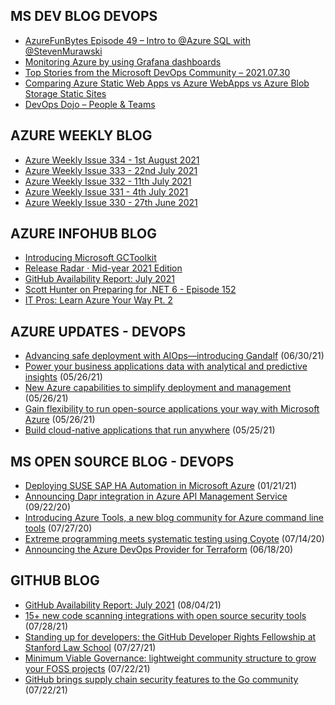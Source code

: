 ## MS DEV BLOG DEVOPS 

<!-- DEVBLOGDEVOPS:START -->
- [AzureFunBytes Episode 49 – Intro to @Azure SQL with @StevenMurawski](https://devblogs.microsoft.com/devops/azurefunbytes-episode-49-intro-to-azure-sql-with-stevenmurawski/)
- [Monitoring Azure by using Grafana dashboards](https://devblogs.microsoft.com/devops/monitoring-azure-by-using-grafana-dashboards/)
- [Top Stories from the Microsoft DevOps Community – 2021.07.30](https://devblogs.microsoft.com/devops/top-stories-from-the-microsoft-devops-community-2021-07-30/)
- [Comparing Azure Static Web Apps vs Azure WebApps vs Azure Blob Storage Static Sites](https://devblogs.microsoft.com/devops/comparing-azure-static-web-apps-vs-azure-webapps-vs-azure-blob-storage-static-sites/)
- [DevOps Dojo – People & Teams](https://devblogs.microsoft.com/devops/devops-dojo-people-teams/)
<!-- DEVBLOGDEVOPS:END -->


## AZURE WEEKLY BLOG

<!-- AZUREWEEKLY:START -->
- [Azure Weekly Issue 334 - 1st August 2021](https://azureweekly.info/issue-334.html)
- [Azure Weekly Issue 333 - 22nd July 2021](https://azureweekly.info/issue-333.html)
- [Azure Weekly Issue 332 - 11th July 2021](https://azureweekly.info/issue-332.html)
- [Azure Weekly Issue 331 - 4th July 2021](https://azureweekly.info/issue-331.html)
- [Azure Weekly Issue 330 - 27th June 2021](https://azureweekly.info/issue-330.html)
<!-- AZUREWEEKLY:END -->

## AZURE INFOHUB BLOG 

<!-- AZUREINFOHUB:START -->
- [Introducing Microsoft GCToolkit](https://devblogs.microsoft.com/java/introducing-microsoft-gctoolkit)
- [Release Radar · Mid-year 2021 Edition](https://github.blog/2021-08-05-release-radar-jun-jul-2021/)
- [GitHub Availability Report: July 2021](https://github.blog/2021-08-04-github-availability-report-july-2021/)
- [Scott Hunter on Preparing for .NET 6 - Episode 152](http://azuredevopspodcast.clear-measure.com/scott-hunter-on-preparing-for-net-6-episode-152)
- [IT Pros: Learn Azure Your Way Pt. 2](https://channel9.msdn.com/Shows/Azure-Enablement/IT-Pros-Learn-Azure-Your-Way-Pt-2)
<!-- AZUREINFOHUB:END -->


## AZURE UPDATES - DEVOPS 

<!-- AZUREUPDATES:START -->

 - [Advancing safe deployment with AIOps—introducing Gandalf](https://azure.microsoft.com/blog/advancing-safe-deployment-with-aiops-introducing-gandalf/) (06/30/21)
 - [Power your business applications data with analytical and predictive insights](https://azure.microsoft.com/blog/power-your-business-applications-data-with-analytical-and-predictive-insights/) (05/26/21)
 - [New Azure capabilities to simplify deployment and management](https://azure.microsoft.com/blog/new-azure-capabilities-to-simplify-deployment-and-management/) (05/26/21)
 - [Gain flexibility to run open-source applications your way with Microsoft Azure](https://azure.microsoft.com/blog/gain-flexibility-to-run-open-source-applications-your-way-with-microsoft-azure/) (05/26/21)
 - [Build cloud-native applications that run anywhere](https://azure.microsoft.com/blog/build-cloudnative-applications-that-run-anywhere/) (05/25/21)
<!-- AZUREUPDATES:END -->


## MS OPEN SOURCE BLOG - DEVOPS 

<!-- MSOPENSOURCEBLOG:START -->

 - [Deploying SUSE SAP HA Automation in Microsoft Azure](https://cloudblogs.microsoft.com/opensource/2021/01/21/deploying-suse-sap-ha-automation-in-microsoft-azure/) (01/21/21)
 - [Announcing Dapr integration in Azure API Management Service](https://cloudblogs.microsoft.com/opensource/2020/09/22/announcing-dapr-integration-azure-api-management-service-apim/) (09/22/20)
 - [Introducing Azure Tools, a new blog community for Azure command line tools](https://cloudblogs.microsoft.com/opensource/2020/07/27/introducing-azure-tools-new-tech-community-blog/) (07/27/20)
 - [Extreme programming meets systematic testing using Coyote](https://cloudblogs.microsoft.com/opensource/2020/07/14/extreme-programming-meets-systematic-testing-using-coyote/) (07/14/20)
 - [Announcing the Azure DevOps Provider for Terraform](https://cloudblogs.microsoft.com/opensource/2020/06/18/announcing-hashicorp-terraform-azure-devops-provider-release/) (06/18/20)
<!-- MSOPENSOURCEBLOG:END -->


## GITHUB BLOG


<!-- GITHUB:START -->

 - [GitHub Availability Report: July 2021](https://github.blog/2021-08-04-github-availability-report-july-2021/) (08/04/21)
 - [15+ new code scanning integrations with open source security tools](https://github.blog/2021-07-28-new-code-scanning-integrations-open-source-security-tools/) (07/28/21)
 - [Standing up for developers: the GitHub Developer Rights Fellowship at Stanford Law School](https://github.blog/2021-07-27-github-developer-rights-fellowship-stanford-law-school/) (07/27/21)
 - [Minimum Viable Governance: lightweight community structure to grow your FOSS projects](https://github.blog/2021-07-22-minimum-viable-governance-lightweight-community-structure-foss-projects/) (07/22/21)
 - [GitHub brings supply chain security features to the Go community](https://github.blog/2021-07-22-github-supply-chain-security-features-go-community/) (07/22/21)
<!-- GITHUB:END -->
